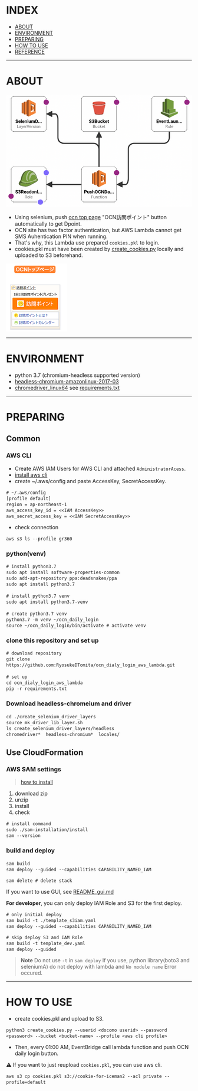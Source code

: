 # INDEX
- [ABOUT](#ABOUT)
- [ENVIRONMENT](#ENVIRONMENT)
- [PREPARING](#PREPARING)
- [HOW TO USE](#HOW-TO-USE)
- [REFERENCE](#REFERENCE)
******


# ABOUT
![template](./docs/fig/template1-designer.png)

- Using selenium, push [ocn top page](https://www.ocn.ne.jp/) "OCN訪問ポイント" button automatically to get Dpoint.
- OCN site has two factor authentication, but AWS Lambda cannot get SMS Auhentication PIN when running.
- That's why, this Lambda use prepared `cookies.pkl` to login.
- cookies.pkl must have been created by [create_cookies.py](./create_cookies.py) locally and uploaded to S3 beforehand. 

![ocn訪問ポイント](./docs/fig/ocn訪問ポイント.png)

******


# ENVIRONMENT
- python 3.7 (chromium-headless supported version)
- [headless-chromium-amazonlinux-2017-03](https://github.com/adieuadieu/serverless-chrome/releases/download/v1.0.0-55/stable-headless-chromium-amazonlinux-2017-03.zip)
- [chromedriver_linux64](https://chromedriver.storage.googleapis.com/2.43/chromedriver_linux64.zip)
see [requirements.txt](./requirements.txt)
******


# PREPARING
## Common
### AWS CLI
- Create AWS IAM Users for AWS CLI and attached `AdministratorAcess`.
- [install aws cli](https://docs.aws.amazon.com/ja_jp/cli/latest/userguide/getting-started-install.html)
- create ~/.aws/config and paste AccessKey, SecretAccessKey.

```
# ~/.aws/config
[profile default]
region = ap-northeast-1
aws_access_key_id = <<IAM AccessKey>>
aws_secret_access_key = <<IAM SecretAccessKey>>
```

- check connection

```shell
aws s3 ls --profile gr360
```

### python(venv)

```shell
# install python3.7
sudo apt install software-properties-common
sudo add-apt-repository ppa:deadsnakes/ppa
sudo apt install python3.7
 
# install python3.7 venv
sudo apt install python3.7-venv
 
# create python3.7 venv
python3.7 -m venv ~/ocn_daily_login
source ~/ocn_daily_login/bin/activate # activate venv
```

### clone this repository and set up

```shell
# download repository
git clone https://github.com:RyosukeDTomita/ocn_dialy_login_aws_lambda.git

# set up
cd ocn_dialy_login_aws_lambda
pip -r requirements.txt
```

### Download headless-chromeium and driver

```shell
cd ./create_selenium_driver_layers
source mk_driver_lib_layer.sh
ls create_selenium_driver_layers/headless
chromedriver*  headless-chromium*  locales/
```

## Use CloudFormation
### AWS SAM settings

> [how to install](https://docs.aws.amazon.com/ja_jp/serverless-application-model/latest/developerguide/install-sam-cli.html)
1. download zip
2. unzip
3. install
4. check

```shell
# install command
sudo ./sam-installation/install
sam --version
```


### build and deploy

```shell
sam build
sam deploy --guided --capabilities CAPABILITY_NAMED_IAM
```

```shell
sam delete # delete stack
```
If you want to use GUI, see [README_gui.md](./docs/README_gui.md)

**For developer**, you can only deploy IAM Role and S3 for the first deploy.

```shell
# only initial deploy
sam build -t ./template_s3iam.yaml
sam deploy --guided --capabilities CAPABILITY_NAMED_IAM
```

```shell
# skip deploy S3 and IAM Role
sam build -t template_dev.yaml
sam deploy --guided
```
> **Note**
> Do not use `-t` in `sam deploy`
> If you use, python library(boto3 and seleniumA) do not deploy with lambda and `No module name` Error occured.
******


# HOW TO USE
- create cookies.pkl and upload to S3.

```shell
python3 create_cookies.py --userid <docomo userid> --password <password> --bucket <bucket-name> --profile <aws cli profile>
```
- Then, every 01:00 AM, EventBridge call lambda function and push OCN daily login button.

:warning: If you want to just reupload `cookies.pkl`, you can use aws cli.

```shell
aws s3 cp cookies.pkl s3://cookie-for-iceman2 --acl private --profile=default
```


